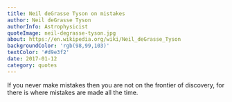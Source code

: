 ```yaml
---
title: Neil deGrasse Tyson on mistakes
author: Neil deGrasse Tyson
authorInfo: Astrophysicist
quoteImage: neil-degrasse-tyson.jpg
about: https://en.wikipedia.org/wiki/Neil_deGrasse_Tyson
backgroundColor: 'rgb(98,99,103)'
textColor: '#d9e3f2'
date: 2017-01-12
category: quotes
---
```


If you never make mistakes then you are not on the frontier of discovery, for there is where mistakes are made all the time.